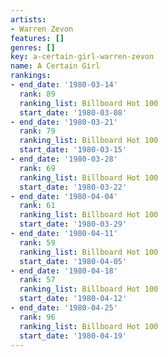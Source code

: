 ```yaml
---
artists:
- Warren Zevon
features: []
genres: []
key: a-certain-girl-warren-zevon
name: A Certain Girl
rankings:
- end_date: '1980-03-14'
  rank: 89
  ranking_list: Billboard Hot 100
  start_date: '1980-03-08'
- end_date: '1980-03-21'
  rank: 79
  ranking_list: Billboard Hot 100
  start_date: '1980-03-15'
- end_date: '1980-03-28'
  rank: 69
  ranking_list: Billboard Hot 100
  start_date: '1980-03-22'
- end_date: '1980-04-04'
  rank: 61
  ranking_list: Billboard Hot 100
  start_date: '1980-03-29'
- end_date: '1980-04-11'
  rank: 59
  ranking_list: Billboard Hot 100
  start_date: '1980-04-05'
- end_date: '1980-04-18'
  rank: 57
  ranking_list: Billboard Hot 100
  start_date: '1980-04-12'
- end_date: '1980-04-25'
  rank: 96
  ranking_list: Billboard Hot 100
  start_date: '1980-04-19'
---
```


